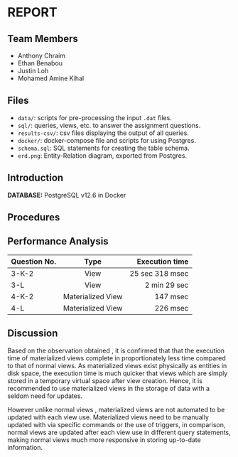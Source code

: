 # REPORT

## Team Members

- Anthony Chraim
- Ethan Benabou
- Justin Loh
- Mohamed Amine Kihal

## Files

- `data/`: scripts for pre-processing the input `.dat` files.
- `sql/`: queries, views, etc. to answer the assignment questions.
- `results-csv/`: csv files displaying the output of all queries.
- `docker/`: docker-compose file and scripts for using Postgres.
- `schema.sql`: SQL statements for creating the table schema.
- `erd.png`: Entity-Relation diagram, exported from Postgres.

## Introduction

**DATABASE:** PostgreSQL v12.6 in Docker


## Procedures




## Performance Analysis

| Question No.  | Type                   | Execution time  |
| ------------- |:----------------------:| ---------------:|
| 3-K-2         | View                   | 25 sec 318 msec |
| 3-L           | View                   | 2 min 29 sec    |
| 4-K-2         | Materialized View      | 147 msec        |
| 4-L           | Materialized View      | 226 msec        |



## Discussion

Based on the observation obtained , it is confirmed that that the execution time of
materialized views complete in proportionately less time compared to that of normal
views.  As materialized views exist physically as entities in disk space, the execution
time is much quicker that views which are simply stored in a temporary virtual space
after view creation. Hence, it is recommended to use materialized views in the storage
of data with a seldom need for updates.

However unlike normal views , materialized views are not automated to be updated
with each view use. Materialized views need to be manually updated with via specific
commands or the use of triggers, in comparison, normal views are updated after each
view use in different query statements, making normal views much more responsive in
storing up-to-date information.
